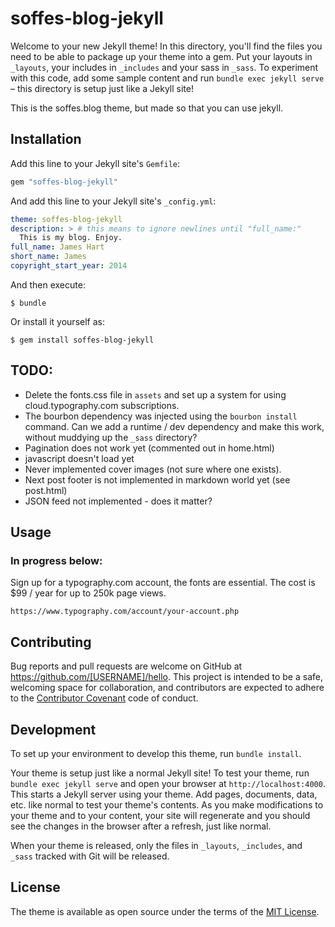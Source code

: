# soffes-blog-jekyll

Welcome to your new Jekyll theme! In this directory, you'll find the files you need to be able to package up your theme into a gem. Put your layouts in `_layouts`, your includes in `_includes` and your sass in `_sass`. To experiment with this code, add some sample content and run `bundle exec jekyll serve` – this directory is setup just like a Jekyll site!

This is the soffes.blog theme, but made so that you can use jekyll.

## Installation

Add this line to your Jekyll site's `Gemfile`:

```ruby
gem "soffes-blog-jekyll"
```

And add this line to your Jekyll site's `_config.yml`:

```yaml
theme: soffes-blog-jekyll
description: > # this means to ignore newlines until "full_name:"
  This is my blog. Enjoy.
full_name: James Hart
short_name: James
copyright_start_year: 2014
```

And then execute:

    $ bundle

Or install it yourself as:

    $ gem install soffes-blog-jekyll

## TODO:

* Delete the fonts.css file in `assets` and set up a system for using cloud.typography.com subscriptions.
* The bourbon dependency was injected using the `bourbon install` command. Can we add a runtime / dev dependency and make this work, without muddying up the `_sass` directory?
* Pagination does not work yet (commented out in home.html)
* javascript doesn't load yet
* Never implemented cover images (not sure where one exists).
* Next post footer is not implemented in markdown world yet (see post.html)
* JSON feed not implemented - does it matter?

## Usage

### In progress below:

Sign up for a typography.com account, the fonts are essential. The cost is $99 / year for up to 250k page views.

	https://www.typography.com/account/your-account.php

## Contributing

Bug reports and pull requests are welcome on GitHub at https://github.com/[USERNAME]/hello. This project is intended to be a safe, welcoming space for collaboration, and contributors are expected to adhere to the [Contributor Covenant](http://contributor-covenant.org) code of conduct.

## Development

To set up your environment to develop this theme, run `bundle install`.

Your theme is setup just like a normal Jekyll site! To test your theme, run `bundle exec jekyll serve` and open your browser at `http://localhost:4000`. This starts a Jekyll server using your theme. Add pages, documents, data, etc. like normal to test your theme's contents. As you make modifications to your theme and to your content, your site will regenerate and you should see the changes in the browser after a refresh, just like normal.

When your theme is released, only the files in `_layouts`, `_includes`, and `_sass` tracked with Git will be released.

## License

The theme is available as open source under the terms of the [MIT License](https://opensource.org/licenses/MIT).

